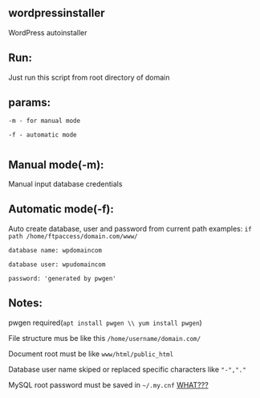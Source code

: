 ## wordpressinstaller
WordPress autoinstaller

## Run: 

Just run this script from root directory of domain

## params:
`-m - for manual mode`

`-f - automatic mode`

#
## Manual mode(-m):
Manual input database credentials
## Automatic mode(-f):
Auto create database, user and password from current path
examples:
`if path /home/ftpaccess/domain.com/www/`

`database name: wpdomaincom`

`database user: wpudomaincom`

`password: 'generated by pwgen'`


## Notes: 

pwgen required(`apt install pwgen \\ yum install pwgen`)

File structure mus be like this `/home/username/domain.com/`

Document root must be like `www/html/public_html`

Database user name skiped or replaced specific characters like `"-","."`

MySQL root password must be saved in `~/.my.cnf` [WHAT???](https://stackoverflow.com/questions/16299603/mysql-utilities-my-cnf-option-file)
